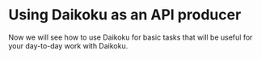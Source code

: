# Using Daikoku as an API producer

Now we will see how to use Daikoku for basic tasks that will be useful for your day-to-day work with Daikoku.